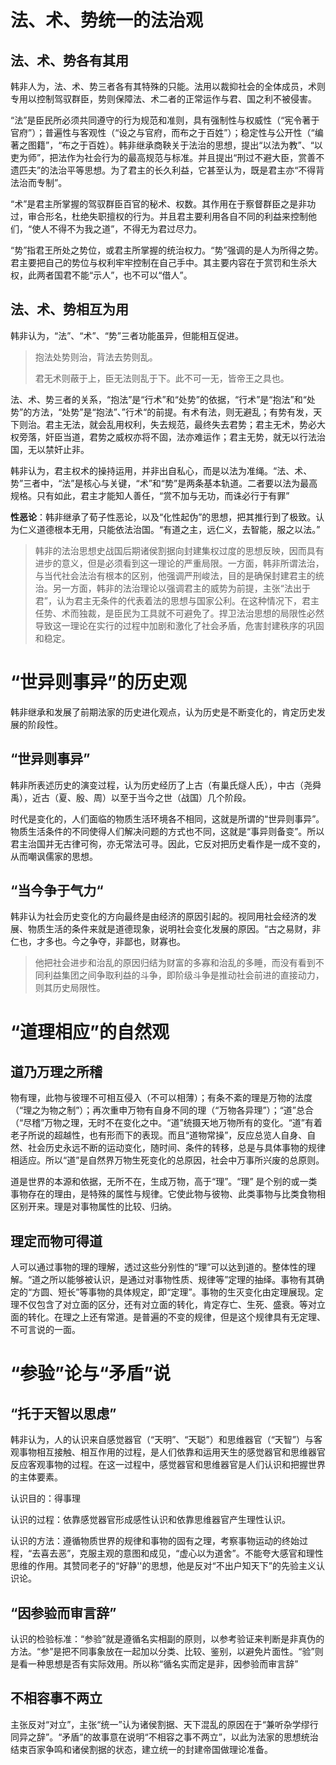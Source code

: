 # 法、术、势统一的法治观

## 法、术、势各有其用

韩非人为，法、术、势三者各有其特殊的只能。法用以裁抑社会的全体成员，术则专用以控制驾驭群臣，势则保障法、术二者的正常运作与君、国之利不被侵害。

“法”是臣民所必须共同遵守的行为规范和准则，具有强制性与权威性（“宪令著于官府”）；普遍性与客观性（“设之与官府，而布之于百姓”）；稳定性与公开性（“编著之图籍”，“布之于百姓）。韩非继承商鞅关于法治的思想，提出“以法为教”、“以吏为师”，把法作为社会行为的最高规范与标准。并且提出“刑过不避大臣，赏善不遗匹夫”的法治平等思想。为了君主的长久利益，它甚至认为，既是君主亦“不得背法治而专制”。

“术”是君主所掌握的驾驭群臣百官的秘术、权数。其作用在于察督群臣之是非功过，审合形名，杜绝失职擅权的行为。并且君主要利用各自不同的利益来控制他们，“使人不得不为我之道”，不得无为君过尽力。

“势”指君王所处之势位，或君主所掌握的统治权力。“势”强调的是人为所得之势。君主要把自己的势位与权利牢牢控制在自己手中。其主要内容在于赏罚和生杀大权，此两者国君不能“示人”，也不可以“借人”。

## 法、术、势相互为用

韩非认为，“法”、“术”、“势”三者功能虽异，但能相互促进。

> 抱法处势则治，背法去势则乱。
>
> 君无术则蔽于上，臣无法则乱于下。此不可一无，皆帝王之具也。

法、术、势三者的关系，“抱法”是“行术”和“处势”的依据，“行术”是“抱法”和“处势”的方法，“处势”是“抱法”、”行术“的前提。有术有法，则无避乱；有势有发，天下则治。君主无法，就会乱用权利，失去规范，最终失去君势；君主无术，势必大权旁落，奸臣当道，君势之威权亦将不固，法亦难运作；君主无势，就无以行法治国，无以禁奸止非。

韩非认为，君主权术的操持运用，并非出自私心，而是以法为准绳。“法、术、势”三者中，“法”是核心与关键，“术”和“势”是两条基本轨道。二者要以法为最高规格。只有如此，君主才能知人善任，“赏不加与无功，而诛必行于有罪”

**性恶论**：韩非继承了荀子性恶论，以及“化性起伪”的思想，把其推行到了极致。认为仁义道德根本无用，只能依法治国。“有道之主，远仁义，去智能，服之以法。”

> 韩非的法治思想史战国后期诸侯割据向封建集权过度的思想反映，因而具有进步的意义，但是必须看到这一理论的严重局限。一方面，韩非所谓法治，与当代社会法治有根本的区别，他强调严刑峻法，目的是确保封建君主的统治。另一方面，韩非的法治理论以强调君主的威势为前提，主张“法出于君”，认为君主无条件的代表着法的思想与国家公利。在这种情况下，君主任势、术而独裁，是臣民为工具就不可避免了。捍卫法治思想的局限性必然导致这一理论在实行的过程中加剧和激化了社会矛盾，危害封建秩序的巩固和稳定。

# “世异则事异”的历史观

韩非继承和发展了前期法家的历史进化观点，认为历史是不断变化的，肯定历史发展的阶段性。

## “世异则事异”

韩非所表述历史的演变过程，认为历史经历了上古（有巢氏燧人氏），中古（尧舜禹），近古（夏、殷、周）以至于当今之世（战国）几个阶段。

时代是变化的，人们面临的物质生活环境各不相同，这就是所谓的“世异则事异”。物质生活条件的不同使得人们解决问题的方式也不同，这就是“事异则备变”。所以君主治国并无古律可徇，亦无常法可寻。因此，它反对把历史看作是一成不变的，从而嘲讽儒家的思想。

## “当今争于气力“

韩非认为社会历史变化的方向最终是由经济的原因引起的。视同用社会经济的发展、物质生活的条件来就是道德现象，说明社会变化发展的原因。“古之易财，非仁也，才多也。今之争夺，非鄙也，财寡也。

> 他把社会进步和治乱的原因归结为财富的多寡和治乱的多睡，而没有看到不同利益集团之间争取利益的斗争，即阶级斗争是推动社会前进的直接动力，则其历史局限性。

#  “道理相应”的自然观

## 道乃万理之所稽

物有理，此物与彼理不可相互侵入（不可以相薄）；有条不紊的理是万物的法度（“理之为物之制”）；再次重申万物有自身不同的理（“万物各异理”）；“道”总合（“尽稽”万物之理，无时不在变化之中。“道”统摄天地万物所有的变化。“道”有着老子所说的超越性，也有形而下的表现。而且“道物常操”，反应总览人自身、自然、社会历史永远不断的运动变化，随时间、条件的转移，总是与具体事物的规律相适应。所以“道”是自然界万物生死变化的总原因，社会中万事所兴废的总原则。

道是世界的本源和依据，无所不在，生成万物，高于“理”。“理” 是个别的或一类事物存在的理由，是特殊的属性与规律。它使此物与彼物、此类事物与比类食物相区别开来。理是对事物属性的比较、归纳。

## 理定而物可得道

人可以通过事物的理的理解，透过这些分别性的“理”可以达到道的。整体性的理解。“道之所以能够被认识，是通过对事物性质、规律等”定理的抽绎。事物有其确定的“方圆、短长”等事物的具体规定，即“定理”。事物的生灭变化由定理展现。定理不仅包含了对立面的区分，还有对立面的转化，肯定存亡、生死、盛衰。等对立面的转化。在理之上还有常道。是普遍的不变的规律，但是这个规律具有无定理、不可言说的一面。

# “参验”论与“矛盾”说

## “托于天智以思虑”

韩非认为，人的认识来自感觉器官（“天明”、“天聪”）和思维器官（“天智”）与客观事物相互接触、相互作用的过程，是人们依靠和运用天生的感觉器官和思维器官反应客观事物的过程。在这一过程中，感觉器官和思维器官是人们认识和把握世界的主体要素。

认识目的：得事理

认识的过程：依靠感觉器官形成感性认识和依靠思维器官产生理性认识。

认识的方法：遵循物质世界的规律和事物的固有之理，考察事物运动的终始过程，“去喜去恶”，克服主观的意图和成见，“虚心以为道舍”。不能夸大感官和理性思维的作用。其赞同老子的“好静''的思想，他是反对“不出户知天下”的先验主义认识论。

##  “因参验而审言辞”

认识的检验标准：“参验”就是遵循名实相副的原则，以参考验证来判断是非真伪的方法。“参”是把不同事象放在一起加以分类、比较、鉴别，以避免片面性。“验”则是看一种思想是否有实际效用。所以称“循名实而定是非，因参验而审言辞”

## 不相容事不两立

主张反对“对立”，主张“统一”认为诸侯割据、天下混乱的原因在于“兼听杂学缪行同异之辞”。“矛盾”的故事意在说明“不相容之事不两立”，以此为法家的思想统治结束百家争鸣和诸侯割据的状态，建立统一的封建帝国做理论准备。

